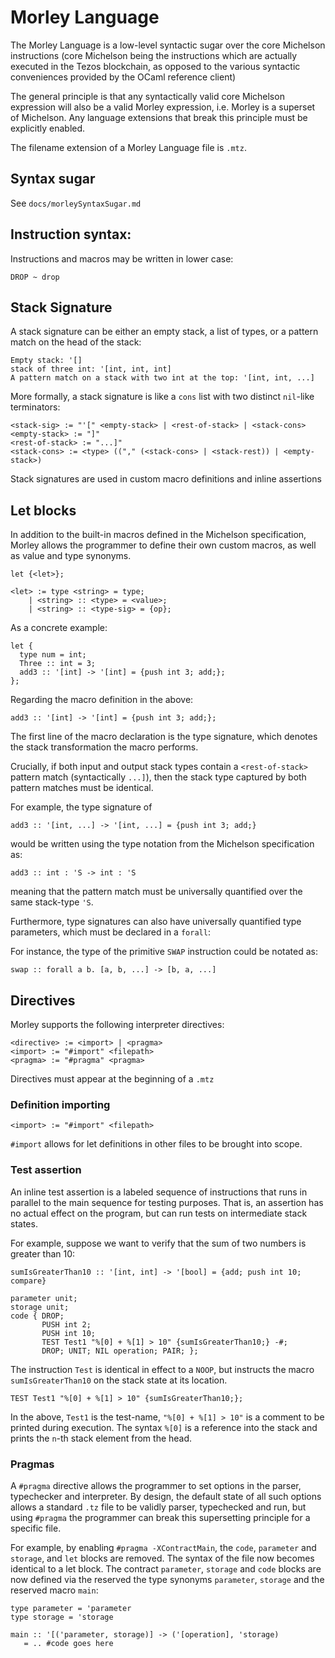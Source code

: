 # Morley Language

The Morley Language is a low-level syntactic sugar over the core Michelson
instructions (core Michelson being the instructions which are actually executed
in the Tezos blockchain, as opposed to the various syntactic conveniences
provided by the OCaml reference client)

The general principle is that any syntactically valid core Michelson expression
will also be a valid Morley expression, i.e. Morley is a superset of
Michelson. Any language extensions that break this principle must be explicitly
enabled. 

The filename extension of a Morley Language file is `.mtz`.

## Syntax sugar

See `docs/morleySyntaxSugar.md`

## Instruction syntax:

Instructions and macros may be written in lower case:

```
DROP ~ drop
```

## Stack Signature

A stack signature can be either an empty stack, a list of types, or a pattern
match on the head of the stack:

```
Empty stack: '[]
stack of three int: '[int, int, int]
A pattern match on a stack with two int at the top: '[int, int, ...]
```

More formally, a stack signature is like a `cons` list with two distinct
`nil`-like terminators:

```
<stack-sig> := "'[" <empty-stack> | <rest-of-stack> | <stack-cons> 
<empty-stack> := "]"
<rest-of-stack> := "...]"
<stack-cons> := <type> (("," (<stack-cons> | <stack-rest)) | <empty-stack>)
```

Stack signatures are used in custom macro definitions and inline assertions

## Let blocks

In addition to the built-in macros defined in the Michelson specification,
Morley allows the programmer to define their own custom macros, as well as value
and type synonyms.

```
let {<let>};

<let> := type <string> = type;
    | <string> :: <type> = <value>;
    | <string> :: <type-sig> = {op};
```

As a concrete example:

```
let {
  type num = int;
  Three :: int = 3;
  add3 :: '[int] -> '[int] = {push int 3; add;};
};
```

Regarding the macro definition in the above:

```
add3 :: '[int] -> '[int] = {push int 3; add;};
```

The first line of the macro declaration is the type signature, which denotes the
stack transformation the macro performs.

Crucially, if both input and output stack types contain a `<rest-of-stack>`
pattern match (syntactically `...]`), then the stack type captured by both
pattern matches must be identical.

For example, the type signature of 

```
add3 :: '[int, ...] -> '[int, ...] = {push int 3; add;}
```

would be written using the type notation from the Michelson specification as:

```
add3 :: int : 'S -> int : 'S
```

meaning that the pattern match must be universally quantified over the same
stack-type `'S`.

Furthermore, type signatures can also have universally quantified type
parameters, which must be declared in a `forall`:

For instance, the type of the primitive `SWAP` instruction could be notated as:

```
swap :: forall a b. [a, b, ...] -> [b, a, ...]
```

## Directives

Morley supports the following interpreter directives:

```
<directive> := <import> | <pragma>
<import> := "#import" <filepath>
<pragma> := "#pragma" <pragma>
```

Directives must appear at the beginning of a `.mtz`

### Definition importing

```
<import> := "#import" <filepath>
```

`#import` allows for let definitions in other files to be brought into scope.

### Test assertion

An inline test assertion is a labeled sequence of instructions that runs in
parallel to the main sequence for testing purposes. That is, an assertion has no
actual effect on the program, but can run tests on intermediate stack states.

For example, suppose we want to verify that the sum of two numbers is greater
than 10:

```
sumIsGreaterThan10 :: '[int, int] -> '[bool] = {add; push int 10; compare}

parameter unit;
storage unit;
code { DROP;
       PUSH int 2; 
       PUSH int 10;
       TEST Test1 "%[0] + %[1] > 10" {sumIsGreaterThan10;} -#;
       DROP; UNIT; NIL operation; PAIR; };

```

The instruction `Test` is identical in effect to  a `NOOP`, but instructs the
macro `sumIsGreaterThan10` on the stack state at its location. 

```
TEST Test1 "%[0] + %[1] > 10" {sumIsGreaterThan10;};
```
In the above, `Test1` is the test-name, `"%[0] + %[1] > 10"` is a
comment to be printed during execution. The syntax `%[0]` is a reference into
the stack and prints the `n`-th stack element from the head.

### Pragmas

A `#pragma` directive allows the programmer to set options in the parser,
typechecker and interpreter. By design, the default state of all such options
allows a standard `.tz` file to be validly parser, typechecked and run, but
using `#pragma` the programmer can break this supersetting principle for a
specific file. 

For example, by enabling `#pragma -XContractMain`, the `code`, `parameter` and
`storage`, and `let` blocks are removed. The syntax of the file now becomes
identical to a let block. The contract `parameter`, `storage` and `code` blocks
are now defined via the reserved the type synonyms `parameter`, `storage` and
the reserved macro `main`:

```
type parameter = 'parameter
type storage = 'storage

main :: '[('parameter, storage)] -> ('[operation], 'storage)
   = .. #code goes here
```

